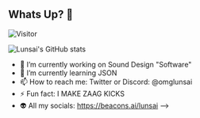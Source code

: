 ## Whats Up? 👋

![Visitor](https://visitor-badge.laobi.icu/badge?page_id=lunsaiance.repoName)

![Lunsai's GitHub stats](https://github-readme-stats.vercel.app/api?username=lunsaiance&show_icons=true)


- 🔭 I’m currently working on Sound Design "Software"
- 🌱 I’m currently learning JSON
- 📫 How to reach me: Twitter or Discord: @omglunsai
- ⚡ Fun fact: I MAKE ZAAG KICKS
- 👽 All my socials: https://beacons.ai/lunsai
-->
<!--
**lunsaiance/lunsaiance** is a ✨ _special_ ✨ repository because its `README.md` (this file) appears on your GitHub profile.
